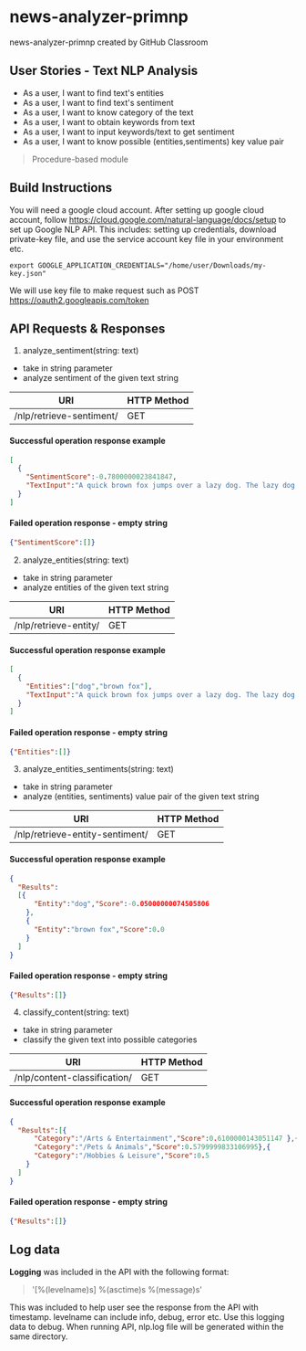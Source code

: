 # news-analyzer-primnp
news-analyzer-primnp created by GitHub Classroom


## User Stories - Text NLP Analysis
* As a user, I want to find text's entities
* As a user, I want to find text's sentiment
* As a user, I want to know category of the text
* As a user, I want to obtain keywords from text
* As a user, I want to input keywords/text to get sentiment
* As a user, I want to know possible (entities,sentiments) key value pair

> Procedure-based module

## Build Instructions
You will need a google cloud account. After setting up google cloud account, follow https://cloud.google.com/natural-language/docs/setup to set up Google NLP API. This includes: setting up credentials, download private-key file, and use the service account key file in your environment etc.
```
export GOOGLE_APPLICATION_CREDENTIALS="/home/user/Downloads/my-key.json"
```
We will use key file to make request such as POST https://oauth2.googleapis.com/token

## API Requests & Responses

1. analyze_sentiment(string: text)
  * take in string parameter
  * analyze sentiment of the given text string

URI  | HTTP Method
------------- | -------------
/nlp/retrieve-sentiment/<text>  | GET

#### Successful operation response example
```JSON
[
  {
    "SentimentScore":-0.7800000023841847,
    "TextInput":"A quick brown fox jumps over a lazy dog. The lazy dog then disappear mysteriously."
  }
]
```
#### Failed operation response - empty string
```JSON
{"SentimentScore":[]}
```

2. analyze_entities(string: text)
  * take in string parameter
  * analyze entities of the given text string

  URI  | HTTP Method
  ------------- | -------------
  /nlp/retrieve-entity/<text> | GET

#### Successful operation response example
```JSON
[
  {
    "Entities":["dog","brown fox"],
    "TextInput":"A quick brown fox jumps over a lazy dog. The lazy dog then disappear mysteriously."
  }
]
```
#### Failed operation response - empty string
```JSON
{"Entities":[]}
```

3. analyze_entities_sentiments(string: text)
  * take in string parameter
  * analyze (entities, sentiments) value pair of the given text string

URI  | HTTP Method
------------- | -------------
/nlp/retrieve-entity-sentiment/<text>  | GET

#### Successful operation response example
```JSON
{
  "Results":
  [{
      "Entity":"dog","Score":-0.05000000074505806
    },
    {
      "Entity":"brown fox","Score":0.0
    }
  ]
}

```
#### Failed operation response - empty string
```JSON
{"Results":[]}
```

4. classify_content(string: text)
  * take in string parameter
  * classify the given text into possible categories

URI  | HTTP Method
------------- | -------------
/nlp/content-classification/<text> | GET

#### Successful operation response example
```JSON
{
  "Results":[{
      "Category":"/Arts & Entertainment","Score":0.6100000143051147 },{
      "Category":"/Pets & Animals","Score":0.5799999833106995},{
      "Category":"/Hobbies & Leisure","Score":0.5
    }
  ]
}
```
#### Failed operation response - empty string
```JSON
{"Results":[]}
```


## Log data
**Logging** was included in the API with the following format:
> '[%(levelname)s] %(asctime)s %(message)s'

This was included to help user see the response from the API with timestamp. levelname can include info, debug, error etc. Use this logging data to debug. When running API, nlp.log file will be generated within the same directory.
